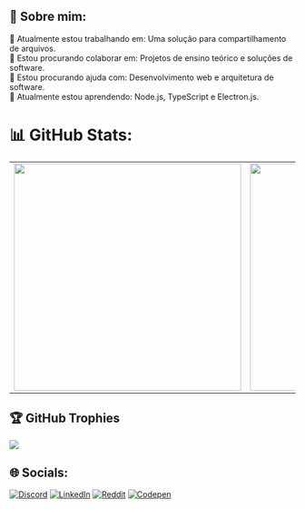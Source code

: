 ## 💫 Sobre mim:
🔭 Atualmente estou trabalhando em: Uma solução para compartilhamento de arquivos.<br>👯 Estou procurando colaborar em: Projetos de ensino teórico e soluções de software.<br>🤝 Estou procurando ajuda com: Desenvolvimento web e arquitetura de software.<br>🌱 Atualmente estou aprendendo: Node.js, TypeScript e Electron.js.

# 📊 GitHub Stats:
<table>
  <tr>
    <td>
      <img src="https://github-readme-streak-stats.herokuapp.com/?user=DiogoConcei&theme=dark&hide_border=true" width="400" />
    </td>
    <td>
      <img src="https://github-readme-stats.vercel.app/api/top-langs/?username=DiogoConcei&theme=dark&hide_border=true&include_all_commits=false&count_private=false&layout=compact" width="400" />
    </td>
  </tr>
</table>

## 🏆 GitHub Trophies
![](https://github-profile-trophy.vercel.app/?username=DiogoConcei&theme=dracula&no-frame=false&no-bg=false&margin-w=4)

## 🌐 Socials:
[![Discord](https://img.shields.io/badge/Discord-%237289DA.svg?logo=discord&logoColor=white)](https://discord.gg/https://discord.gg/VmgpM2qV) [![LinkedIn](https://img.shields.io/badge/LinkedIn-%230077B5.svg?logo=linkedin&logoColor=white)](https://linkedin.com/in/https://www.linkedin.com/in/diogo-concei%C3%A7%C3%A3o/) [![Reddit](https://img.shields.io/badge/Reddit-%23FF4500.svg?logo=Reddit&logoColor=white)](https://reddit.com/user/https://www.linkedin.com/in/diogo-concei%C3%A7%C3%A3o/) [![Codepen](https://img.shields.io/badge/Codepen-000000?style=for-the-badge&logo=codepen&logoColor=white)](https://codepen.io/https://codepen.io/Pirate_Space) 
